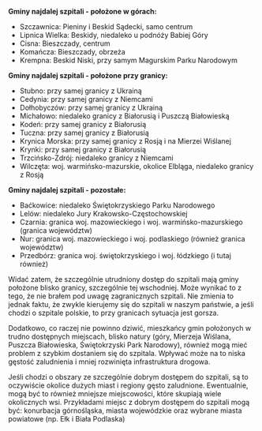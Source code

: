 **Gminy najdalej szpitali - położone w górach:**
- Szczawnica: Pieniny i Beskid Sądecki, samo centrum
- Lipnica Wielka: Beskidy, niedaleko u podnóży Babiej Góry
- Cisna: Bieszczady, centrum
- Komańcza: Bieszczady, obrzeża
- Krempna: Beskid Niski, przy samym Magurskim Parku Narodowym

**Gminy najdalej szpitali - położone przy granicy:**
- Stubno: przy samej granicy z Ukrainą
- Cedynia: przy samej granicy z Niemcami
- Dołhobyczów: przy samej granicy z Ukrainą
- Michałowo: niedaleko granicy z Białorusią i Puszczą Białowieską
- Kodeń: przy samej granicy z Białorusią
- Tuczna: przy samej granicy z Białorusią
- Krynica Morska: przy samej granicy z Rosją i na Mierzei Wiślanej
- Krynki: przy samej granicy z Białorusią
- Trzcińsko-Zdrój: niedaleko granicy z Niemcami
- Wilczęta: woj. warmińsko-mazurskie, okolice Elbląga, niedaleko granicy z Rosją

**Gminy najdalej szpitali - pozostałe:**
- Baćkowice: niedaleko Świętokrzyskiego Parku Narodowego
- Lelów: niedaleko Jury Krakowsko-Częstochowskiej
- Czarnia: granica woj. mazowieckiego i woj. warmińsko-mazurskiego (granica województw)
- Nur: granica woj. mazowieckiego i woj. podlaskiego (również granica województw)
- Przedbórz: granica woj. świętokrzyskiego i woj. łódzkiego (i tutaj również)

Widać zatem, że szczególnie utrudniony dostęp do szpitali mają gminy położone
blisko granicy, szczególnie tej wschodniej. Może wynikać to z tego, że nie brałem
pod uwagę zagranicznych szpitali. Nie zmienia to jednak faktu, że zwykle kierujemy
się do szpitali w naszym państwie, a jeśli chodzi o szpitale polskie, to przy granicach 
sytuacja jest gorsza.

Dodatkowo, co raczej nie powinno dziwić, mieszkańcy gmin położonych w trudno dostępnych miejscach, 
blisko natury (góry, Mierzeja Wiślana, Puszcza Białowieska, Świętokrzyski Park Narodowy), 
również mogą mieć problem z szybkim dostaniem się do szpitala. Wpływać może na to niska gęstość
zaludnienia i mniej rozwinięta infrastruktura drogowa.

Jeśli chodzi o obszary ze szczególnie dobrym dostępem do szpitali, są to oczywiście 
okolice dużych miast i regiony gęsto zaludnione. Ewentualnie, mogą być to również mniejsze
miejscowości, które skupiają wiele okolicznych wsi. Przykładami miejsc z dobrym dostępem do
szpitali mogą być: konurbacja górnośląska, miasta wojewódzkie oraz wybrane miasta powiatowe 
(np. Ełk i Biała Podlaska)